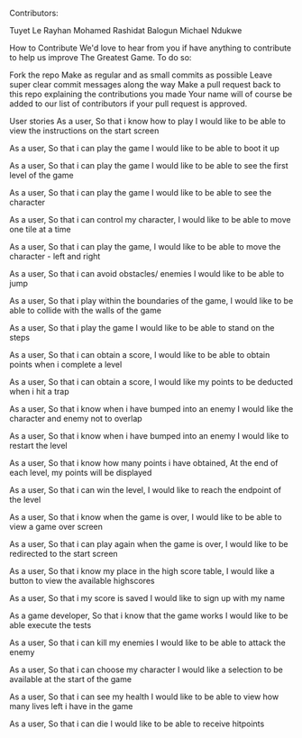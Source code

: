 Contributors:

Tuyet Le
Rayhan Mohamed
Rashidat Balogun
Michael Ndukwe



How to Contribute
We'd love to hear from you if have anything to contribute to help us improve The Greatest Game. To do so:

Fork the repo
Make as regular and as small commits as possible
Leave super clear commit messages along the way
Make a pull request back to this repo explaining the contributions you made
Your name will of course be added to our list of contributors if your pull request is approved.

User stories
As a user,
So that i know how to play
I would like to be able to view the instructions on the start screen

As a user,
So that i can play the game
I would like to be able to boot it up

As a user,
So that i can play the game
I would like to be able to see the first level of the game

As a user, 
So that i can play the game
I would like to be able to see the character

As a user,
So that i can control my character, 
I would like to be able to move one tile at a time

As a user, 
So that i can play the game,
I would like to be able to move the character - left and right

As a user,
So that i can avoid obstacles/ enemies
I would like to be able to jump

As a user,
So that i play within the boundaries of the game,
I would like to be able to collide with the walls of the game

As a user,
So that i play the game
I would like to be able to stand on the steps

As a user, 
So that i can obtain a score,
I would like to be able to obtain points when i complete a level

As a user, 
So that i can obtain a score,
I would like my points to be deducted when i hit a trap

As a user,
So that i know when i have bumped into an enemy
I would like the character and enemy not to overlap

As a user,
So that i know when i have bumped into an enemy
I would like to restart the level

As a user,
So that i know how many points i have obtained,
At the end of each level, my points will be displayed

As a user,
So that i can win the level,
I would like to reach the endpoint of the level

As a user,
So that i know when the game is over,
I would like to be able to view a game over screen

As a user,
So that i can play again when the game is over,
I would like to be redirected to the start screen

As a user,
So that i know my place in the high score table,
I would like a button to view the available highscores

As a user,
So that i my score is saved
I would like to sign up with my name

As a game developer,
So that i know that the game works
I would like to be able execute the tests

As a user,
So that i can kill my enemies
I would like to be able to attack the enemy

As a user,
So that i can choose my character
I would like a selection to be available at the start of the game

As a user,
So that i can see my health
I would like to be able to view how many lives left i have in the game

As a user,
So that i can die
I would like to be able to receive hitpoints
